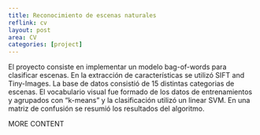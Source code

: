 ```yaml
---
title: Reconocimiento de escenas naturales
reflink: cv
layout: post
area: CV
categories: [project]
---
```



El proyecto consiste en implementar un modelo bag-of-words para clasificar escenas. En la extracción de características se utilizó SIFT and Tiny-Images. La base de datos consistió de 15 distintas categorias de escenas. El vocabulario visual fue formado de los datos de entrenamientos y agrupados con “k-means” y la clasificación utilizó un linear SVM. En una matriz de confusión se resumió los resultados del algoritmo.

<!--more-->
MORE CONTENT